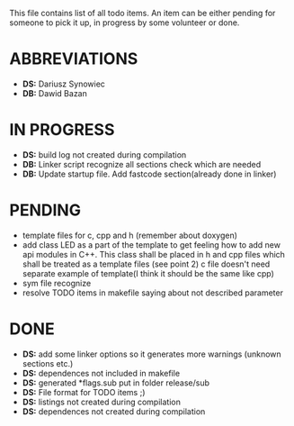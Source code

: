This file contains list of all todo items. An item can be either pending for
someone to pick it up, in progress by some volunteer or done.

ABBREVIATIONS
==============
* __DS:__ Dariusz Synowiec
* __DB:__ Dawid Bazan

IN PROGRESS
==============
* __DS:__ build log not created during compilation
* __DB:__ Linker script recognize all sections check which are needed
* __DB:__ Update startup file. Add fastcode section(already done in linker)

PENDING
==============
* template files for c, cpp and h (remember about doxygen)
* add class LED as a part of the template to get feeling how to add new api
  modules in C++. This class shall be placed in h and cpp files which shall be
  treated as a template files (see point 2) c file doesn't need separate
  example of template(I think it should be the same like cpp) 
* sym file recognize
* resolve TODO items in makefile saying about not described parameter

DONE
==============
* __DS:__ add some linker options so it generates more warnings (unknown sections etc.)
* __DS:__ dependences not included in makefile
* __DS:__ generated *flags.sub put in folder release/sub 
* __DS:__ File format for TODO items ;)
* __DS:__ listings not created during compilation
* __DS:__ dependences not created during compilation

